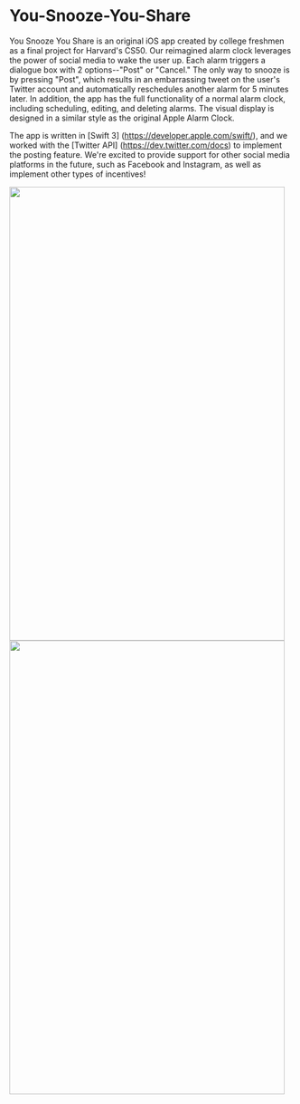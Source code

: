 # You-Snooze-You-Share

  You Snooze You Share is an original iOS app created by college freshmen as a final project for Harvard's CS50. Our reimagined alarm clock leverages the power of social media to wake the user up. Each alarm triggers a dialogue box with 2 options--"Post" or "Cancel." The only way to snooze is by pressing "Post", which results in an embarrassing tweet on the user's Twitter account and automatically reschedules another alarm for 5 minutes later. In addition, the app has the full functionality of a normal alarm clock, including scheduling, editing, and deleting alarms. The visual display is designed in a similar style as the original Apple Alarm Clock.
  
  The app is written in [Swift 3] (https://developer.apple.com/swift/), and we worked with the [Twitter API] (https://dev.twitter.com/docs) to implement the posting feature. We're excited to provide support for other social media platforms in the future, such as Facebook and Instagram, as well as implement other types of incentives!

<img src="https://raw.github.com/vzhou848/You-Snooze-You-Share/master/Screen Shot 1.png" align="left" height="801"   width="487" ></a>

<img src="https://raw.github.com/vzhou848/You-Snooze-You-Share/master/Screen Shot 2.png" align="left" height="801" width="487" ></a>
